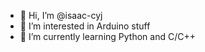- 👋 Hi, I’m @isaac-cyj
- 👀 I’m interested in Arduino stuff
- 🌱 I’m currently learning Python and C/C++

